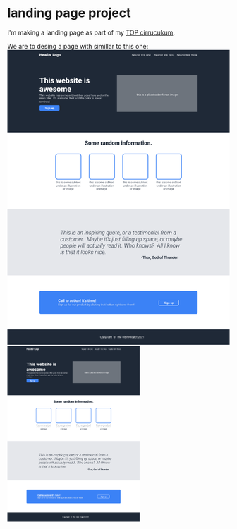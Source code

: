 # landing page project

I'm making a landing page as part of my [TOP cirrucukum](https://www.theodinproject.com/lessons/foundations-landing-page).

We are to desing a page with simillar to this one:
![top landing page](/images/01.png "top landing example")
<img src="/images/01.png" alt="top landing example" width="300px" height=auto>